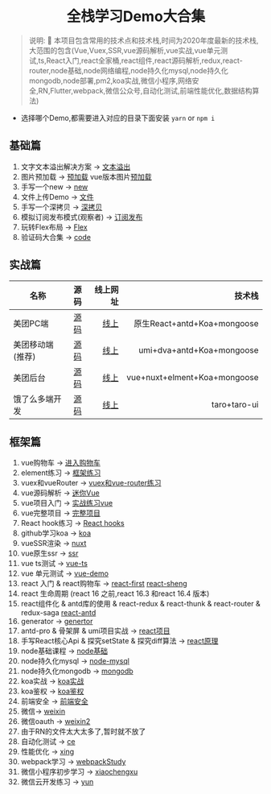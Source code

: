 <div align="center">

#  全栈学习Demo大合集

</div>

> 说明: :100: 本项目包含常用的技术点和技术栈,时间为2020年度最新的技术栈,大范围的包含(Vue,Vuex,SSR,vue源码解析,vue实战,vue单元测试,ts,React入门,react全家桶,react组件,react源码解析,redux,react-router,node基础,node网络编程,node持久化mysql,node持久化mongodb,node部署,pm2,koa实战,微信小程序,网络安全,RN,Flutter,webpack,微信公众号,自动化测试,前端性能优化,数据结构算法)

* 选择哪个Demo,都需要进入对应的目录下面安装 `yarn` or `npm i`

## 基础篇

1. 文字文本溢出解决方案 -> [文本溢出](/base/wen/index.html)
2. 图片预加载 -> [预加载](/base/yu/index.html)  vue版本图片[预加载](/base/yu/index.vue)
3. 手写一个new -> [new](/base/new/index.html)
4. 文件上传Demo -> [文件](/base/file/README.md)
5. 手写一个深拷贝 -> [深拷贝](/base/shen/index.html)
6. 模拟订阅发布模式(观察者) -> [订阅发布](/base/ding/index.html)
7. 玩转Flex布局 -> [Flex](/base/flex/index.html)
8. 验证码大合集 -> [code](/base/code/index.html)

## 实战篇

| 名称             |                        源码                        |                              线上网址 |                       技术栈 |
| ---------------- | :------------------------------------------------: | ------------------------------------: | ---------------------------: |
| 美团PC端         |   [源码](https://github.com/2662419405/meituan)    |       [线上](http://mt.shtodream.cn/) |  原生React+antd+Koa+mongoose |
| 美团移动端(推荐) |  [源码](https://github.com/2662419405/meituanAn)   |    [线上](http://react.shtodream.cn/) |    umi+dva+antd+Koa+mongoose |
| 美团后台         | [源码](https://github.com/2662419405/meituanBack)  | [线上](http://vue.shtodream.cn/login) | vue+nuxt+elment+Koa+mongoose |
| 饿了么多端开发   | [源码](https://github.com/2662419405/meituan-taro) |     [线上](http://taro.shtodream.cn/) |                 taro+taro-ui |

## 框架篇

1. vue购物车 -> [进入购物车](/shop)
2. element练习 -> [框架练习](/login-element)
3. vuex和vueRouter -> [vuex和vue-router练习](/vuexrouter)
4. vue源码解析 -> [迷你Vue](/迷你vue)
5. vue项目入门 -> [实战练习vue](/vue-mart)
6. vue完整项目 -> [完整项目](/vue-mart2)
7. React hook练习 -> [React hooks](/hooks)
8. github学习koa -> [koa](/koaGithub)
9. vueSSR渲染 -> [nuxt](/nuxt)
10. vue原生ssr ->  [ssr](/ssr)
11. vue ts测试 -> [vue-ts](/vue-ts)
12. vue 单元测试 -> [vue-demo](/ts-demo)
13. react 入门 & react购物车 -> [react-first](/react-first) [react-sheng](/react-sheng)
14. react 生命周期 (react 16 之前,react 16.3 和react 16.4 版本)
15. react组件化 & antd库的使用 & react-redux & react-thunk & react-router & redux-saga [react-antd](/react-antd)
16. generator -> [genertor](/genertor)
17. antd-pro & 骨架屏 & umi项目实战 -> [react项目](/react项目)
18. 手写React核心Api & 探究setState & 探究diff算法 -> [react原理](/react原理)
19. node基础课程 -> [node基础](/node基础)
20. node持久化mysql -> [node-mysql](/node-mysql)
21. node持久化mongodb -> [mongodb](/node-mongo)
22. koa实战 -> [koa实战](/koa实战)
23. koa鉴权 -> [koa鉴权](/koa鉴权)
24. 前端安全 -> [前端安全](/前端安全)
25. 微信-> [weixin](/weixin)
26. 微信oauth -> [weixin2](/weixin2)
27. 由于RN的文件太大太多了,暂时就不放了
28. 自动化测试 -> [ce](/ce)
29. 性能优化 -> [xing](/xing)
30. webpack学习 -> [webpackStudy](/webpackStudy)
31. 微信小程序初步学习 -> [xiaochengxu](/xiaochengxu)
32. 微信云开发练习 -> [yun](/yun)

